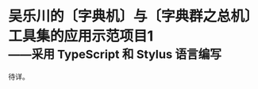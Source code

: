 # 吴乐川的〔字典机〕与〔字典群之总机〕工具集的应用示范项目1<br><small>——采用 TypeScript 和 Stylus 语言编写</small>

<link rel="stylesheet" href="../../../../node_modules/@wulechuan/css-stylus-markdown-themes/源代码/发布的源代码/文章排版与配色方案集/层叠样式表/wulechuan-styles-for-html-via-markdown--vscode.default.min.css">


待详。
